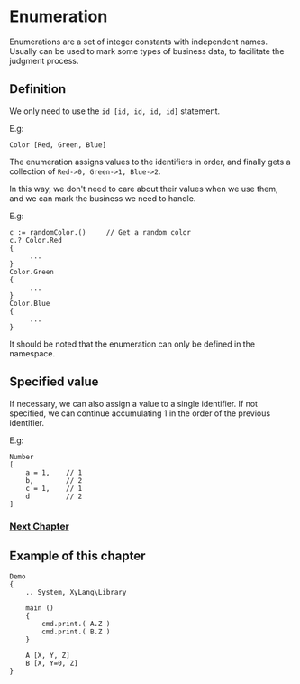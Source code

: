 # Enumeration
Enumerations are a set of integer constants with independent names. Usually can be used to mark some types of business data, to facilitate the judgment process.
## Definition
We only need to use the `id [id, id, id, id]` statement.

E.g:
```
Color [Red, Green, Blue]
```
The enumeration assigns values to the identifiers in order, and finally gets a collection of `Red->0, Green->1, Blue->2`.

In this way, we don't need to care about their values when we use them, and we can mark the business we need to handle.

E.g:
```
c := randomColor.()     // Get a random color
c.? Color.Red
{
     ...
}
Color.Green
{
     ...
}
Color.Blue
{
     ...
}
```

It should be noted that the enumeration can only be defined in the namespace.
## Specified value
If necessary, we can also assign a value to a single identifier. If not specified, we can continue accumulating 1 in the order of the previous identifier.

E.g:
```
Number 
[
    a = 1,    // 1
    b,        // 2
    c = 1,    // 1
    d         // 2
]
```

### [Next Chapter](check.md)

## Example of this chapter
```
Demo
{
    .. System, XyLang\Library

    main ()
    {
        cmd.print.( A.Z )
        cmd.print.( B.Z )
    }

    A [X, Y, Z]
    B [X, Y=0, Z]
}
```